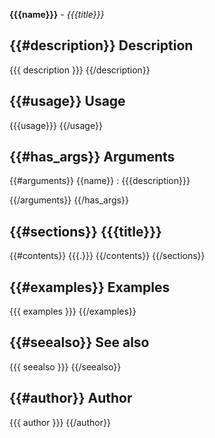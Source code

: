 **{{{name}}}** - *{{{title}}}*

{{#description}}
Description
--------------------
{{{ description }}}
{{/description}}

{{#usage}}
Usage
--------------------
{{{usage}}}
{{/usage}}

{{#has_args}}
Arguments
-------------------

{{#arguments}}
{{name}}
:   {{{description}}}

{{/arguments}}
{{/has_args}}

{{#sections}}
{{{title}}}
-------------------
{{#contents}}
{{{.}}}
{{/contents}}
{{/sections}}

{{#examples}}
Examples
-------------------
{{{ examples }}}
{{/examples}}

{{#seealso}}
See also
-------------------
{{{ seealso }}}
{{/seealso}}

{{#author}}
Author
-------------------
{{{ author }}}
{{/author}}
